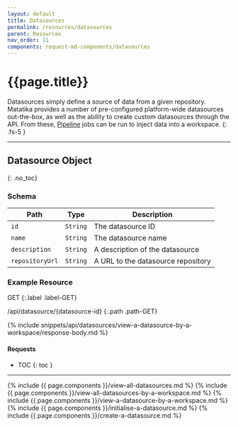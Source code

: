 ```yaml
---
layout: default
title: Datasources
permalink: /resources/datasources
parent: Resources
nav_order: 11
components: request-md-components/datasources
---
```


# {{page.title}}

Datasources simply define a source of data from a given repository. Matatika provides a number of pre-configured platform-wide datasources out-the-box, as well as the ability to create custom datasources through the API. From these, [Pipeline](pipelines) jobs can be run to inject data into a workspace.
{: .fs-5 }

---

## Datasource Object
{: .no_toc}

### Schema

Path | Type | Description
---- | ---- | -----------
`id` | `String` | The datasource ID
`name` | `String` | The datasource name
`description` | `String` | A description of the datasource
`repositoryUrl` | `String` | A URL to the datasource repository

### Example Resource

GET
{:.label .label-GET}

/api/datasource/{datasource-id}
{:.path .path-GET}

{% include snippets/api/datasources/view-a-datasource-by-a-workspace/response-body.md %}

#### Requests

- TOC
{: toc }

---

{% include {{ page.components }}/view-all-datasources.md %}
{% include {{ page.components }}/view-all-datasources-by-a-workspace.md %}
{% include {{ page.components }}/view-a-datasource-by-a-workspace.md %}
{% include {{ page.components }}/initialise-a-datasource.md %}
{% include {{ page.components }}/create-a-datasource.md %}
